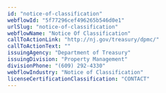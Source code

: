 ```yaml
---
id: "notice-of-classification"
webflowId: "5f77296cef496265b546d0e1"
urlSlug: "notice-of-classification"
webflowName: "Notice Of Classification"
callToActionLink: "http://nj.gov/treasury/dpmc/"
callToActionText: ""
issuingAgency: "Department of Treasury"
issuingDivision: "Property Management"
divisionPhone: "(609) 292-4330"
webflowIndustry: "Notice of Classification"
licenseCertificationClassification: "CONTACT"
---
```


